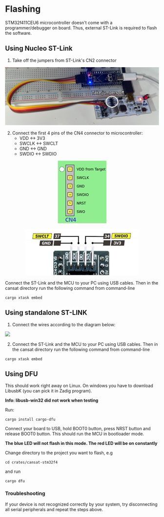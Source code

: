 # Flashing
STM32f411CEU6 microcontroller doesn't come with a programmer/debugger on board. Thus, external ST-Link is required to flash the software.

## Using Nucleo ST-Link
1. Take off the jumpers from ST-Link's CN2 connector

<p align="center">
<img src="assets/stlink-mcu.png">
</p>

2. Connect the first 4 pins of the CN4 connector to microcontroller:
    * VDD   <-> 3V3
    * SWCLK <-> SWCLT
    * GND   <-> GND
    * SWDIO <-> SWDIO

<p align="center">
<img src="assets/stlink-pinout.png">
</p>

<p align="center">
<img src="assets/mcu-stlink-pins.png">
</p>

Connect the ST-Link and the MCU to your PC using USB cables. Then in the cansat directory run the following command from command-line


```
cargo xtask embed
```

## Using standalone ST-LINK

1. Connect the wires according to the diagram below:

<p>
<img src="https://github.com/grupacosmo/cansat/assets/92270288/cedabacc-694a-4266-8d2e-87d94bb18612">
</p>


2. Connect the ST-Link and the MCU to your PC using USB cables. Then in the cansat directory run the following command from command-line


```
cargo xtask embed
```

## Using DFU
This should work right away on Linux.
On windows you have to download LibusbK (you can pick it in Zadig program).


**Info: libusb-win32 did not work when testing**

Run:
```
cargo install cargo-dfu
```
Connect your board to USB, hold BOOT0 button, press NRST button and release BOOT0 button. This should run the MCU in bootloader mode.

**The blue LED will not flash in this mode. The red LED will be on constantly**


Change directory to the project you want to flash, e.g
```
cd crates/cansat-stm32f4
```
and run 
```
cargo dfu
```

### Troubleshooting

If your device is not recognized correctly by your system, try disconnecting all serial peripherals and repeat the steps above.



